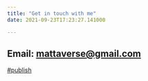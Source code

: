 ```yaml
---
title: "Get in touch with me"
date: 2021-09-23T17:23:27.141000

---
```


## **Email:** mattaverse@gmail.com

<span class="roam-tag">[#publish](docs/content/publish)</span>

